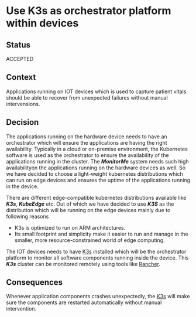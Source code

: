 # Use K3s as orchestrator platform within devices

## Status
ACCEPTED

## Context
Applications running on IOT devices which is used to capture patient vitals should be able to recover from unexpected failures without manual intervensions.

## Decision
The applications running on the hardware device needs to have an orchestrator which will ensure the applications are having the right availability. Typically in a cloud or on-premise environment, the Kubernetes software is used as the orchestrator to ensure the availability of the applications running in the cluster. The ***MonitorMe*** system needs such high availabilityon the applications running on the hardware devices as well. So we have decided to choose a light-weight kubernetes distributions which can run on edge devices and ensures the uptime of the applications running in the device.

There are different edge-compatible kubernetes distributions available like ***K3s***, ***KubeEdge*** etc. Out of which we have decided to use ***K3S*** as the distribution which will be running on the edge devices mainly due to following reasons
- K3s is optimized to run on ARM architectures. 
- Its small footprint and simplicity make it easier to run and manage in the smaller, more resource-constrained world of edge computing.

The IOT devices needs to have [K3s](https://k3s.io/) installed which will be the orchestrator platform to monitor all software components running inside the device. This ***K3s*** cluster can be monitored remotely using tools like [Rancher](https://www.rancher.com/products/k3s).

## Consequences
Whenever application components crashes unexpectedly, the [K3s](https://k3s.io/) will make sure the components are restarted automatically without manual intervention. 

